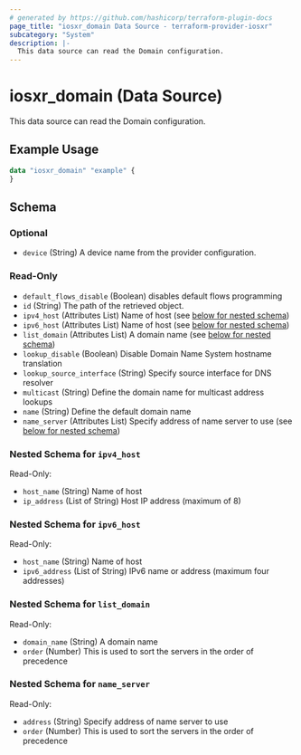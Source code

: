 ```yaml
---
# generated by https://github.com/hashicorp/terraform-plugin-docs
page_title: "iosxr_domain Data Source - terraform-provider-iosxr"
subcategory: "System"
description: |-
  This data source can read the Domain configuration.
---
```


# iosxr_domain (Data Source)

This data source can read the Domain configuration.

## Example Usage

```terraform
data "iosxr_domain" "example" {
}
```

<!-- schema generated by tfplugindocs -->
## Schema

### Optional

- `device` (String) A device name from the provider configuration.

### Read-Only

- `default_flows_disable` (Boolean) disables default flows programming
- `id` (String) The path of the retrieved object.
- `ipv4_host` (Attributes List) Name of host (see [below for nested schema](#nestedatt--ipv4_host))
- `ipv6_host` (Attributes List) Name of host (see [below for nested schema](#nestedatt--ipv6_host))
- `list_domain` (Attributes List) A domain name (see [below for nested schema](#nestedatt--list_domain))
- `lookup_disable` (Boolean) Disable Domain Name System hostname translation
- `lookup_source_interface` (String) Specify source interface for DNS resolver
- `multicast` (String) Define the domain name for multicast address lookups
- `name` (String) Define the default domain name
- `name_server` (Attributes List) Specify address of name server to use (see [below for nested schema](#nestedatt--name_server))

<a id="nestedatt--ipv4_host"></a>
### Nested Schema for `ipv4_host`

Read-Only:

- `host_name` (String) Name of host
- `ip_address` (List of String) Host IP address (maximum of 8)


<a id="nestedatt--ipv6_host"></a>
### Nested Schema for `ipv6_host`

Read-Only:

- `host_name` (String) Name of host
- `ipv6_address` (List of String) IPv6 name or address (maximum four addresses)


<a id="nestedatt--list_domain"></a>
### Nested Schema for `list_domain`

Read-Only:

- `domain_name` (String) A domain name
- `order` (Number) This is used to sort the servers in the order of precedence


<a id="nestedatt--name_server"></a>
### Nested Schema for `name_server`

Read-Only:

- `address` (String) Specify address of name server to use
- `order` (Number) This is used to sort the servers in the order of precedence
